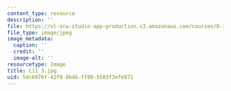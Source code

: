 ```yaml
---
content_type: resource
description: ''
file: https://ol-ocw-studio-app-production.s3.amazonaws.com/courses/8-13-14-experimental-physics-i-ii-junior-lab-fall-2016-spring-2017/5dc6976f42f88b4bff805503f3efe871_L11_3.jpg
file_type: image/jpeg
image_metadata:
  caption: ''
  credit: ''
  image-alt: ''
resourcetype: Image
title: L11_3.jpg
uid: 5dc6976f-42f8-8b4b-ff80-5503f3efe871
---
```


